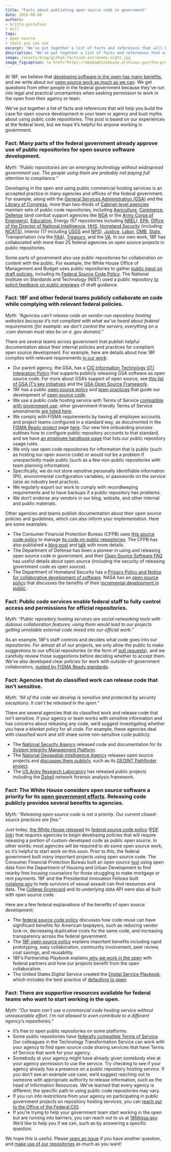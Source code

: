```yaml
---
title: "Facts about publishing open source code in government"
date: 2016-08-08
authors:
- britta-gustafson
- will
tags:
- open source
- tools you can use
excerpt: "We’ve put together a list of facts and references that will help you build the case for open source development in your team or agency and bust myths about using public code repositories. This post is based on our experiences at the federal level, but we hope it’s helpful for anyone working in government."
description: "We’ve put together a list of facts and references that will help you build the case for open source development in your team or agency and bust myths about using public code repositories."
image: /assets/blog/github-facts/wh-astronomy-night.jpg
image_figcaption: <a href="https://obamawhitehouse.archives.gov/the-press-office/2015/10/20/remarks-president-astronomy-night">President Obama and the MythBusters team welcomed students to ‎Astronomy Night‬ at the White House</a>
---
```


At 18F, we believe that [developing software in the open has many benefits](https://github.com/18F/open-source-policy/blob/master/policy.md), and we write about our [open source work as much as we can](https://18f.gsa.gov/2014/07/31/working-in-public-from-day-1/). We get questions from other people in the federal government because they’ve run into legal and practical uncertainties when seeking permission to work in the open from their agency or team.

We’ve put together a list of facts and references that will help you build the case for open source development in your team or agency and bust myths about using public code repositories. This post is based on our experiences at the federal level, but we hope it’s helpful for anyone working in government.

### Fact: Many parts of the federal government already approve use of public repositories for open source software development.

*Myth: “Public repositories are an emerging technology without widespread government use. The people using them are probably not paying full attention to compliance.”*

Developing in the open and using public commercial hosting services is an accepted practice in many agencies and offices of the federal government. For example, along with the [General Services Administration (GSA)](https://github.com/gsa) and the [Library of Congress](https://github.com/LibraryOfCongress), more than two-thirds of [Cabinet-level agencies](https://www.whitehouse.gov/administration/cabinet) maintain sets of public code repositories, including [Agriculture](https://github.com/usda), [Commerce](https://github.com/CommerceDataService), [Defense](https://github.com/deptofdefense) (and combat support agencies like [NGA](https://github.com/ngageoint) or the [Army Corps of Engineers](https://github.com/erdc)), [Education](https://github.com/usedgov), Energy (57 repositories including [NREL](https://github.com/NREL)), [EPA](https://github.com/usepa), [Office of the Director of National Intelligence](https://github.com/info-sharing-environment), [HHS](https://github.com/hhs), [Homeland Security](https://github.com/usDHS) (including [NCATS](https://github.com/dhs-ncats)), Interior (17 including [USGS](https://github.com/usgs) and [NPS](https://github.com/nationalparkservice)), [Justice](https://github.com/usdoj), [Labor](https://github.com/usdepartmentoflabor), [OMB](https://github.com/WhiteHouse), [State](https://github.com/USStateDept), Transportation (via the [FAA](https://github.com/Federal-Aviation-Administration)), [Treasury](https://github.com/fedspendingtransparency), and the [VA](https://github.com/department-of-veterans-affairs). In our own work, 18F has collaborated with more than 25 federal agencies on open source projects in public repositories.

Some parts of government also use public repositories for collaboration on content with the public. For example, the White House Office of Management and Budget uses public repositories to gather [public input on draft policies](https://github.com/WhiteHouse), including its [Federal Source Code Policy](https://obamawhitehouse.archives.gov/blog/2016/08/08/peoples-code). The National Institute on Standards and Technology (NIST) used a public repository [to solicit feedback on public previews](https://pages.nist.gov/800-63-3/#why-github) of draft guidance.

### Fact: 18F and other federal teams publicly collaborate on code while complying with relevant federal policies.

*Myth: “Agencies can’t release code on vendor-run repository hosting websites because it’s not compliant with what we’ve heard about federal requirements (for example: we don’t control the servers; everything on a .com domain must also be on a .gov domain).”*

There are several teams across government that publish helpful documentation about their internal policies and practices for compliant open source development. For example, here are details about how 18F complies with relevant requirements [in our work](https://github.com/18F):

- Our parent agency, the GSA, has a [CIO Information Technology (IT) Integration Policy](http://www.gsa.gov/portal/directive/d0/content/673470) that supports publicly releasing GSA software as open source code. For more about GSA’s support of open source, see [this list of GSA IT’s key initiatives](https://gsablogs.gsa.gov/gsablog/2015/10/13/our-gsa-it-mission-and-priorities/) and the [GSA Open Source Framework](https://github.com/GSA/opensource-framework/blob/master/Framework.md).
- 18F has a public [open source policy](https://github.com/18F/open-source-policy) and [team practices](https://github.com/18F/open-source-policy/blob/master/practice.md) that guide our development of [open source code](https://github.com/18F).
- We use a public code hosting service with Terms of Service [compatible with government use](http://www.digitalgov.gov/resources/negotiated-terms-of-service-agreements/); other government-friendly Terms of Service amendments [are listed here](http://www.digitalgov.gov/resources/negotiated-terms-of-service-agreements/).
- We comply with FISMA requirements by having all employee accounts and project teams configured in a standard way, as documented in the [FISMA Ready project](https://github.com/fisma-ready/introduction) page [here](https://github.com/fisma-ready/github). Our new hire onboarding process outlines how to configure public repository accounts to that standard, and we have [an employee handbook page](https://handbook.18f.gov/github/) that lists our public repository usage rules.
- We only use open code repositories for information that is public (such as hosting our open source code) or would not be a problem if unexpectedly made public (such as a few non-public repositories with team planning information).
- Specifically, we do not store sensitive personally identifiable information (PII), environmental configuration variables, or passwords on the service (also an industry best practice).
- We regularly export our work to comply with recordkeeping requirements and to have backups if a public repository has problems.
- We don’t endorse any vendors in our blog, website, and other internal and public materials.

Other agencies and teams publish documentation about their open source policies and guidelines, which can also inform your implementation. Here are some examples:

- The Consumer Financial Protection Bureau (CFPB) uses [this source code policy](http://cfpb.github.io/source-code-policy/) to manage [its code on public repositories](https://github.com/cfpb). The CFPB has also published a [blog post](http://www.consumerfinance.gov/blog/the-cfpbs-source-code-policy-open-and-shared/) and [talk](https://www.youtube.com/watch?v=tce1B02ZGqc) with more details.
- The Department of Defense has been a pioneer in using and releasing open source code in government, and their [Open Source Software FAQ](http://dodcio.defense.gov/OpenSourceSoftwareFAQ.aspx) has useful details about open source (including the security of releasing government code as open source).
- The Department of Homeland Security has a [Privacy Policy and Notice for collaborative development of software](https://www.dhs.gov/github-privacy-policy-and-notice).
NASA has an [open source policy](http://code.nasa.gov/#/guide) that discusses the benefits of their [incremental development in public](https://github.com/nasa).

### Fact: Public code services enable federal staff to fully control access and permissions for official repositories.
*Myth: “Public repository hosting services are social networking tools with dubious collaboration features; using them would lead to our projects getting unreliable external code mixed into our official work.”*

As an example, 18F’s staff controls and decides what code goes into our repositories. For almost all of our projects, we only allow the public to make suggestions to our official repositories (in the form of [pull requests](https://18f.gsa.gov/2015/03/03/how-to-use-github-and-the-terminal-a-guide/)), and we carefully review those suggestions before deciding whether to accept them. We’ve also developed clear policies for work with outside-of-government collaborators, [guided by FISMA Ready standards](https://github.com/fisma-ready/github#teams).

### Fact: Agencies that do classified work can release code that isn’t sensitive.
*Myth: “All of the code we develop is sensitive and protected by security exceptions. It can’t be released in the open.”*

There are several agencies that do classified work and release code that isn’t sensitive. If your agency or team works with sensitive information and has concerns about releasing any code, we’d suggest investigating whether you have a blanket policy for all code. For example, these agencies deal with classified work and still share some non-sensitive code publicly:

- The [National Security Agency](https://github.com/NationalSecurityAgency) released code and documentation for its [System Integrity Management Platform](https://github.com/NationalSecurityAgency/SIMP).
- The [National Geospatial-Intelligence Agency](https://github.com/ngageoint) releases open source projects and [discusses them publicly](https://fcw.com/articles/2015/09/28/nga-open-source.aspx), such as its [GEOINT Pathfinder project](https://www.nga.mil/MediaRoom/PressReleases/Pages/GEOINT-Pathfinder-project-yields-new-open-source-coding-projects-available-to-public.aspx).
- The [US Army Research Laboratory](https://github.com/usarmyresearchlab) has released public projects including the [Dshell](https://github.com/USArmyResearchLab/Dshell) network forensic analysis framework.

### Fact: The White House considers open source software a priority for its [open government efforts](https://obamawhitehouse.archives.gov/open/partnership/national-action-plans). Releasing code publicly provides several benefits to agencies.
*Myth: “Releasing open source code is not a priority. Our current closed-source practices are fine.”*

Just today, [the White House released](https://obamawhitehouse.archives.gov/blog/2016/08/08/peoples-code) its [federal source code policy](https://sourcecode.cio.gov/) ([PDF link](https://obamawhitehouse.archives.gov/sites/default/files/omb/memoranda/2016/m_16_21.pdf)) that requires agencies to begin developing policies that will require releasing a portion of custom-developed code as public open source. In other words: most agencies will be required to do some open source work, so it’s helpful to start work on this soon. Prior to this, the federal government built many important projects using open source code. The Consumer Financial Protection Bureau built an open source [tool](http://www.consumerfinance.gov/find-a-housing-counselor/) using open data from the Department of Housing and Urban Development to find nearby free housing counselors for those struggling to make mortgage or rent payments. 18F and the Presidential Innovation Fellows built [notalone.gov](https://notalone.gov/) to help survivors of sexual assault can find resources and data. The [College Scorecard](https://collegescorecard.ed.gov/) and its underlying data API were also all built with open source code.


Here are a few federal explanations of the benefits of open source development:

- The [federal source code policy](https://sourcecode.cio.gov/) discusses how code reuse can have significant benefits for American taxpayers, such as reducing vendor lock-in, decreasing duplicative costs for the same code, and increasing transparency across the federal government.
- The [18F open source policy](https://github.com/18F/open-source-policy/blob/master/policy.md) explains important benefits including rapid prototyping, easy collaboration, community involvement, peer review, cost savings, and reusability.
- 18F’s Partnership Playbook explains[ why we work in the open](https://pages.18f.gov/partnership-playbook/1-build-in-the-open/) with federal partners and how our projects benefit from the open collaboration.
- The United States Digital Service created the [Digital Service Playbook](https://playbook.cio.gov/#play13), which includes the best practice of [defaulting to open](https://playbook.cio.gov/#play13).

### Fact: There are supportive resources available for federal teams who want to start working in the open.
*Myth: “Our team can’t use a commercial code hosting service without unreasonable effort. I’m not allowed to even contribute to a different agency’s repositories.”*

- It’s free to open public repositories on some platforms.
- Some public repositories have [federally compatible Terms of Service](https://www.digitalgov.gov/resources/federal-compatible-terms-of-service-agreements/). Our colleagues in the Technology Transformation Service can work with your agency to find open source code sharing services that have Terms of Service that work for your agency.
- Somebody at your agency might have already given somebody else at your agency permission to use the service. Try checking to see if your agency already has a presence on a public repository hosting service. If you don’t see an example use case, we’d suggest reaching out to someone with appropriate authority to release information, such as the head of Information Resources. We’ve learned that every agency is different; the specific path to using public code repositories may vary.
- If you run into restrictions from your agency on participating in public government projects on repository hosting services, you can [reach out to the Office of the Federal CIO](https://github.com/project-open-data/project-open-data.github.io/issues/346#issuecomment-169140589).
- If you’re trying to help your government team start working in the open but are running into barriers, you can reach out to us at [18f@gsa.gov](mailto:18f@gsa.gov). We’d like to help you if we can, such as by answering a specific question.

We hope this is useful. Please [open an issue](https://github.com/18F/18f.gsa.gov/issues) if you have another question, and [make use of our repositories](https://18f.gsa.gov/2016/04/06/take-our-code-18f-projects-you-can-reuse/) as much as you want!
